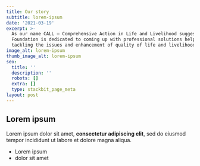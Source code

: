 ```yaml
---
title: Our story
subtitle: lorem-ipsum
date: '2021-03-19'
excerpt: >-
  As our name CALL – Comprehensive Action in Life and Livelihood suggests, CALL
  Foundation is dedicated to coming up with professional solutions helpful in
  tackling the issues and enhancement of quality of life and livelihood.
image_alt: lorem-ipsum
thumb_image_alt: lorem-ipsum
seo:
  title: ''
  description: ''
  robots: []
  extra: []
  type: stackbit_page_meta
layout: post
---
```

## Lorem ipsum

Lorem ipsum dolor sit amet, **consectetur adipiscing elit**, sed do eiusmod tempor incididunt ut labore et dolore magna aliqua.

- Lorem ipsum
- dolor sit amet